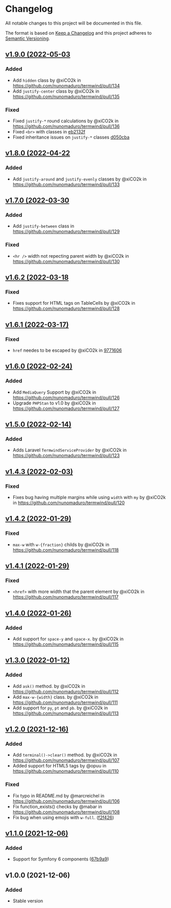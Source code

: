 # Changelog
All notable changes to this project will be documented in this file.

The format is based on [Keep a Changelog](http://keepachangelog.com/)
and this project adheres to [Semantic Versioning](http://semver.org/).

## [v1.9.0 (2022-05-03](https://github.com/nunomaduro/termwind/compare/v1.8.0...v1.9.0)
### Added
- Add `hidden` class by @xiCO2k in https://github.com/nunomaduro/termwind/pull/134
- Add `justify-center` class by @xiCO2k in https://github.com/nunomaduro/termwind/pull/135

### Fixed
- Fixed `justify-*` round calculations by @xiCO2k in https://github.com/nunomaduro/termwind/pull/136
- Fixed `<br>` with classes in [eb2132f](https://github.com/nunomaduro/termwind/commit/eb2132f43d3d7b59c9daa07c13bf7c08d26eda5b)
- Fixed inheritance issues on `justify-*` classes [d050cba](https://github.com/nunomaduro/termwind/commit/d050cba3079efecaaf7ac5bc0b3626b66575903f)

## [v1.8.0 (2022-04-22](https://github.com/nunomaduro/termwind/compare/v1.7.0...v1.8.0)
### Added
- Add `justify-around` and `justify-evenly` classes by @xiCO2k in https://github.com/nunomaduro/termwind/pull/133

## [v1.7.0 (2022-03-30](https://github.com/nunomaduro/termwind/compare/v1.6.2...v1.7.0)
### Added
- Add `justify-between` class in https://github.com/nunomaduro/termwind/pull/129

### Fixed
- `<hr />` width not repecting parent width by @xiCO2k in https://github.com/nunomaduro/termwind/pull/130

## [v1.6.2 (2022-03-18](https://github.com/nunomaduro/termwind/compare/v1.6.1...v1.6.2)
### Fixed
- Fixes support for HTML tags on TableCells by @xiCO2k in https://github.com/nunomaduro/termwind/pull/128

## [v1.6.1 (2022-03-17)](https://github.com/nunomaduro/termwind/compare/v1.6.0...v1.6.1)
### Fixed
- `href` needes to be escaped by @xiCO2k in [9771606](https://github.com/nunomaduro/termwind/commit/ffa0e9f2d9f74df7839055a122aad2e9d9771606)

## [v1.6.0 (2022-02-24)](https://github.com/nunomaduro/termwind/compare/v1.5.0...v1.6.0)
### Added
- Add `MediaQuery` Support by @xiCO2k in https://github.com/nunomaduro/termwind/pull/126
- Upgrade `PHPStan` to v1.0 by @xiCO2k in https://github.com/nunomaduro/termwind/pull/127

## [v1.5.0 (2022-02-14)](https://github.com/nunomaduro/termwind/compare/v1.4.3...v1.5.0)
### Added
- Adds Laravel `TermwindServiceProvider` by @xiCO2k in https://github.com/nunomaduro/termwind/pull/123

## [v1.4.3 (2022-02-03)](https://github.com/nunomaduro/termwind/compare/v1.4.2...v1.4.3)
### Fixed
- Fixes bug having multiple margins while using `width` with `my` by @xiCO2k in https://github.com/nunomaduro/termwind/pull/120

## [v1.4.2 (2022-01-29)](https://github.com/nunomaduro/termwind/compare/v1.4.1...v1.4.2)
### Fixed
- `max-w` with `w-{fraction}` childs by @xiCO2k in https://github.com/nunomaduro/termwind/pull/118

## [v1.4.1 (2022-01-29)](https://github.com/nunomaduro/termwind/compare/v1.4.0...v1.4.1)
### Fixed
- `<href>` with more width that the parent element by @xiCO2k in https://github.com/nunomaduro/termwind/pull/117

## [v1.4.0 (2022-01-26)](https://github.com/nunomaduro/termwind/compare/v1.3.0...v1.4.0)
### Added
- Add support for `space-y` and `space-x`. by @xiCO2k in https://github.com/nunomaduro/termwind/pull/115

## [v1.3.0 (2022-01-12)](https://github.com/nunomaduro/termwind/compare/v1.2.0...v1.3.0)
### Added
- Add `ask()` method. by @xiCO2k in https://github.com/nunomaduro/termwind/pull/112
- Add `max-w-{width}` class. by @xiCO2k in https://github.com/nunomaduro/termwind/pull/111
- Add support for `py`, `pt` and `pb`. by @xiCO2k in https://github.com/nunomaduro/termwind/pull/113

## [v1.2.0 (2021-12-16)](https://github.com/nunomaduro/termwind/compare/v1.1.0...v1.2.0)
### Added
- Add `terminal()->clear()` method. by @xiCO2k in https://github.com/nunomaduro/termwind/pull/107
- Added support for HTML5 tags by @opuu in https://github.com/nunomaduro/termwind/pull/110

### Fixed
- Fix typo in README.md by @marcreichel in https://github.com/nunomaduro/termwind/pull/106
- Fix function_exists() checks by @mabar in https://github.com/nunomaduro/termwind/pull/108
- Fix bug when using emojis with `w-full`. ([f2f426](https://github.com/nunomaduro/termwind/commit/f2f4261f9e2af1181a2816748fac7a6015316f8a))

## [v1.1.0 (2021-12-06)](https://github.com/nunomaduro/termwind/compare/v1.0.0...v1.1.0)
### Added
- Support for Symfony 6 components ([67b9a9](https://github.com/nunomaduro/termwind/commit/67b9a9bab640dde70220d5b415378fe8be311a79))

## v1.0.0 (2021-12-06)

### Added
- Stable version
